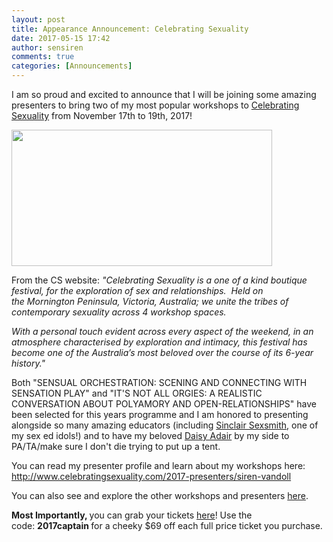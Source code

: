 ```yaml
---
layout: post
title: Appearance Announcement: Celebrating Sexuality
date: 2017-05-15 17:42
author: sensiren
comments: true
categories: [Announcements]
---
```

I am so proud and excited to announce that I will be joining some amazing presenters to bring two of my most popular workshops to <a href="http://www.celebratingsexuality.com/" target="_blank" rel="noopener noreferrer">Celebrating Sexuality</a> from November 17th to 19th, 2017!

<img class=" alignnone" src="https://pbs.twimg.com/media/C_1ONYYXYAEW4bW.jpg" width="417" height="218" />

From the CS website: <em>"Celebrating Sexuality is a one of a kind boutique festival, for the exploration of sex and relationships.  Held on the Mornington Peninsula, Victoria, Australia; we unite the tribes of contemporary sexuality across 4 workshop spaces.  </em>

<em>​With a personal touch evident across every aspect of the weekend, in an atmosphere characterised by exploration and intimacy, this festival has become one of the Australia’s most beloved over the course of its 6-year history." </em>

Both "SENSUAL ORCHESTRATION: SCENING AND CONNECTING WITH SENSATION PLAY" and "IT'S NOT ALL ORGIES: A REALISTIC CONVERSATION ABOUT POLYAMORY AND OPEN-RELATIONSHIPS" have been selected for this years programme and I am honored to presenting alongside so many amazing educators (including <a href="http://www.celebratingsexuality.com/2017-presenters/sinclair-smith" target="_blank" rel="noopener noreferrer">Sinclair Sexsmith</a>, one of my sex ed idols!) and to have my beloved <a href="https://twitter.com/missdaisyadair" target="_blank" rel="noopener noreferrer">Daisy Adair</a> by my side to PA/TA/make sure I don't die trying to put up a tent.

You can read my presenter profile and learn about my workshops here: <a href="http://www.celebratingsexuality.com/2017-presenters/siren-vandoll">http://www.celebratingsexuality.com/2017-presenters/siren-vandoll</a>

You can also see and explore the other workshops and presenters <a href="http://www.celebratingsexuality.com/2017-presenters/">here</a>.

<strong>Most Importantly, </strong>you can grab your tickets <a href="http://www.celebratingsexuality.com/buy-tickets.html" target="_blank" rel="noopener noreferrer">here</a>! Use the code: <strong>2017captain </strong>for a cheeky $69 off each full price ticket you purchase.
